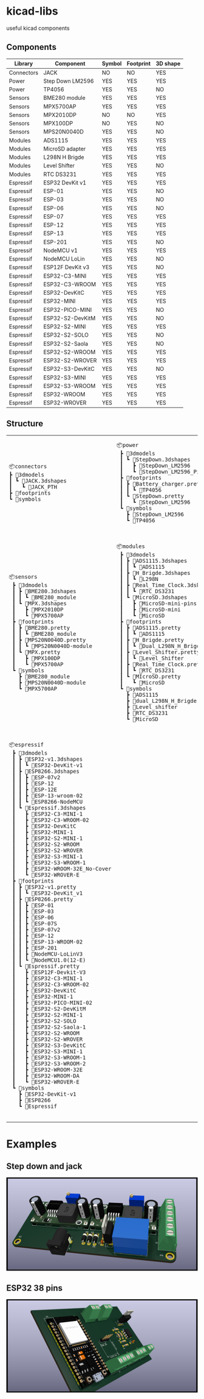 # kicad-libs

useful kicad components

## Components

| Library    | Component        | Symbol | Footprint | 3D shape |
|------------|------------------|--------|-----------|----------|
| Connectors | JACK             | NO     | NO        | YES      |
| Power      | Step Down LM2596 | YES    | YES       | YES      |
| Power      | TP4056           | YES    | YES       | NO       |
| Sensors    | BME280 module    | YES    | YES       | YES      |
| Sensors    | MPX5700AP        | YES    | YES       | YES      |
| Sensors    | MPX2010DP        | NO     | NO        | YES      |
| Sensors    | MPX100DP         | NO     | YES       | NO       |
| Sensors    | MPS20N0040D      | YES    | YES       | NO       |
| Modules    | ADS1115          | YES    | YES       | YES      |
| Modules    | MicroSD adapter  | YES    | YES       | YES      |
| Modules    | L298N H Brigde   | YES    | YES       | YES      |
| Modules    | Level Shifter    | YES    | YES       | NO       |
| Modules    | RTC DS3231       | YES    | YES       | YES      |
| Espressif  | ESP32 DevKit v1  | YES    | YES       | YES      |
| Espressif  | ESP-01           | YES    | YES       | NO       |
| Espressif  | ESP-03           | YES    | YES       | NO       |
| Espressif  | ESP-06           | YES    | YES       | NO       |
| Espressif  | ESP-07           | YES    | YES       | YES      |
| Espressif  | ESP-12           | YES    | YES       | YES      |
| Espressif  | ESP-13           | YES    | YES       | YES      |
| Espressif  | ESP-201          | YES    | YES       | NO       |
| Espressif  | NodeMCU v1       | YES    | YES       | YES      |
| Espressif  | NodeMCU LoLin    | YES    | YES       | NO       |
| Espressif  | ESP12F DevKit v3 | YES    | YES       | NO       |
| Espressif  | ESP32-C3-MINI    | YES    | YES       | YES      |
| Espressif  | ESP32-C3-WROOM   | YES    | YES       | YES      |
| Espressif  | ESP32-DevKitC    | YES    | YES       | YES      |
| Espressif  | ESP32-MINI       | YES    | YES       | YES      |
| Espressif  | ESP32-PICO-MINI  | YES    | YES       | NO       |
| Espressif  | ESP32-S2-DevKitM | YES    | YES       | NO       |
| Espressif  | ESP32-S2-MINI    | YES    | YES       | YES      |
| Espressif  | ESP32-S2-SOLO    | YES    | YES       | NO       |
| Espressif  | ESP32-S2-Saola   | YES    | YES       | NO       |
| Espressif  | ESP32-S2-WROOM   | YES    | YES       | YES      |
| Espressif  | ESP32-S2-WROVER  | YES    | YES       | YES      |
| Espressif  | ESP32-S3-DevKitC | YES    | YES       | NO       |
| Espressif  | ESP32-S3-MINI    | YES    | YES       | YES      |
| Espressif  | ESP32-S3-WROOM   | YES    | YES       | YES      |
| Espressif  | ESP32-WROOM      | YES    | YES       | YES      |
| Espressif  | ESP32-WROVER     | YES    | YES       | YES      |

## Structure

<table>
    <thead style='display:none;'>
    </thead>
    <tbody>
        <tr>
            <td>
                <pre>
📦connectors
┣ 📂3dmodels
┃ ┗ 📂JACK.3dshapes
┃   ┗ 📜JACK_PTH
┣ 📂footprints
┗ 📂symbols
            </pre>
        </td>
        <td>
            <pre>
📦power
 ┣ 📂3dmodels
 ┃ ┗ 📂StepDown.3dshapes
 ┃   ┣ 📜StepDown_LM2596
 ┃   ┗ 📜StepDown_LM2596_PinHeaders
 ┣ 📂footprints
 ┃ ┣ 📂Battery_charger.pretty
 ┃ ┃ ┗ 📜TP4056
 ┃ ┗ 📂StepDown.pretty
 ┃   ┗ 📜StepDown_LM2596
 ┗ 📂symbols
   ┣ 📜StepDown_LM2596
   ┗ 📜TP4056
                </pre>
            </td>
        </tr>
        <tr>
            <td>
                <pre>
📦sensors
 ┣ 📂3dmodels
 ┃ ┣ 📂BME280.3dshapes
 ┃ ┃ ┗ 📜BME280_module
 ┃ ┗ 📂MPX.3dshapes
 ┃   ┣ 📜MPX2010DP
 ┃   ┗ 📜MPX5700AP
 ┣ 📂footprints
 ┃ ┣ 📂BME280.pretty
 ┃ ┃ ┗ 📜BME280_module
 ┃ ┣ 📂MPS20N0040D.pretty
 ┃ ┃ ┗ 📜MPS20N0040D-module
 ┃ ┗ 📂MPX.pretty
 ┃   ┣ 📜MPX100DP
 ┃   ┗ 📜MPX5700AP
 ┗ 📂symbols
   ┣ 📜BME280_module
   ┣ 📜MPS20N0040D-module
   ┗ 📜MPX5700AP
                </pre>
            </td>
            <td>
                <pre>
📦modules
 ┣ 📂3dmodels
 ┃ ┣ 📂ADS1115.3dshapes
 ┃ ┃ ┗ 📜ADS1115
 ┃ ┣ 📂H_Brigde.3dshapes
 ┃ ┃ ┗ 📜L298N
 ┃ ┣ 📂Real_Time_Clock.3dshapes
 ┃ ┃ ┗ 📜RTC_DS3231
 ┃ ┗ 📂MicroSD.3dshapes
 ┃   ┣ 📜MicroSD-mini-pins
 ┃   ┣ 📜MicroSD-mini
 ┃   ┗ 📜MicroSD
 ┣ 📂footprints
 ┃ ┣ 📂ADS1115.pretty
 ┃ ┃ ┗ 📜ADS1115
 ┃ ┣ 📂H_Brigde.pretty
 ┃ ┃ ┗ 📜Dual_L298N_H_Brigde
 ┃ ┣ 📂Level_Shifter.pretty
 ┃ ┃ ┗ 📜Level_Shifter
 ┃ ┣ 📂Real_Time_Clock.pretty
 ┃ ┃ ┗ 📜RTC_DS3231
 ┃ ┗ 📂MIcroSD.pretty
 ┃   ┗ 📜MicroSD
 ┗ 📂symbols
   ┣ 📜ADS1115
   ┣ 📜dual_L298N_H_Brigde
   ┣ 📜Level_shifter
   ┣ 📜RTC_DS3231
   ┗ 📜MicroSD
                </pre>
            </td>
        </tr>
        <tr>
            <td>
                <pre>
📦espressif
 ┣ 📂3dmodels
 ┃ ┣ 📂ESP32-v1.3dshapes
 ┃ ┃ ┗ 📜ESP32-DevKit-v1
 ┃ ┣ 📂ESP8266.3dshapes
 ┃ ┃ ┣ 📜ESP-07v2
 ┃ ┃ ┣ 📜ESP-12
 ┃ ┃ ┣ 📜ESP-12E
 ┃ ┃ ┣ 📜ESP-13-wroom-02
 ┃ ┃ ┗ 📜ESP8266-NodeMCU
 ┃ ┗ 📂Espressif.3dshapes
 ┃   ┣ 📜ESP32-C3-MINI-1
 ┃   ┣ 📜ESP32-C3-WROOM-02
 ┃   ┣ 📜ESP32-DevKitC
 ┃   ┣ 📜ESP32-MINI-1
 ┃   ┣ 📜ESP32-S2-MINI-1
 ┃   ┣ 📜ESP32-S2-WROOM
 ┃   ┣ 📜ESP32-S2-WROVER
 ┃   ┣ 📜ESP32-S3-MINI-1
 ┃   ┣ 📜ESP32-S3-WROOM-1
 ┃   ┣ 📜ESP32-WROOM-32E_No-Cover
 ┃   ┗ 📜ESP32-WROVER-E
 ┣ 📂footprints
 ┃ ┣ 📂ESP32-v1.pretty
 ┃ ┃ ┗ 📜ESP32-DevKit_v1
 ┃ ┣ 📂ESP8266.pretty
 ┃ ┃ ┣ 📜ESP-01
 ┃ ┃ ┣ 📜ESP-03
 ┃ ┃ ┣ 📜ESP-06
 ┃ ┃ ┣ 📜ESP-07S
 ┃ ┃ ┣ 📜ESP-07v2
 ┃ ┃ ┣ 📜ESP-12
 ┃ ┃ ┣ 📜ESP-13-WROOM-02
 ┃ ┃ ┣ 📜ESP-201
 ┃ ┃ ┣ 📜NodeMCU-LoLinV3
 ┃ ┃ ┗ 📜NodeMCU1.0(12-E)
 ┃ ┗ 📂Espressif.pretty
 ┃   ┣ 📜ESP12F-Devkit-V3
 ┃   ┣ 📜ESP32-C3-MINI-1
 ┃   ┣ 📜ESP32-C3-WROOM-02
 ┃   ┣ 📜ESP32-DevKitC
 ┃   ┣ 📜ESP32-MINI-1
 ┃   ┣ 📜ESP32-PICO-MINI-02
 ┃   ┣ 📜ESP32-S2-DevKitM
 ┃   ┣ 📜ESP32-S2-MINI-1
 ┃   ┣ 📜ESP32-S2-SOLO
 ┃   ┣ 📜ESP32-S2-Saola-1
 ┃   ┣ 📜ESP32-S2-WROOM
 ┃   ┣ 📜ESP32-S2-WROVER
 ┃   ┣ 📜ESP32-S3-DevKitC
 ┃   ┣ 📜ESP32-S3-MINI-1
 ┃   ┣ 📜ESP32-S3-WROOM-1
 ┃   ┣ 📜ESP32-S3-WROOM-2
 ┃   ┣ 📜ESP32-WROOM-32E
 ┃   ┣ 📜ESP32-WROOM-DA
 ┃   ┗ 📜ESP32-WROVER-E
 ┗ 📂symbols
   ┣ 📜ESP32-DevKit-v1
   ┣ 📜ESP8266
   ┗ 📜Espressif
                </pre>
            </td>
        </tr>
    </tbody>
</table>

# Examples

## Step down and jack

![power_supply](resources/power_supply_PCB_v1.0.png)

## ESP32 38 pins

![esp32](resources/apresentacao_PCB.png)